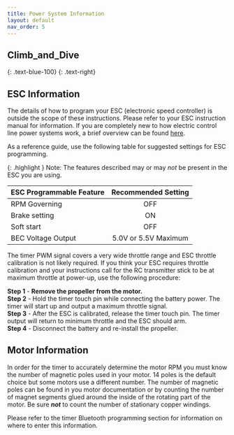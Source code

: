 ```yaml
---
title: Power System Information
layout: default
nav_order: 5
---
```


## **Climb_and_Dive** ##
{: .text-blue-100}
{: .text-right}

## ESC Information ##

The details of how to program your ESC (electronic speed controller) is outside the scope of these instructions.  Please refer to your ESC instruction manual for information.  If you are completely new to how electric control line power systems work, a brief overview can be found [here][1].

As a reference guide, use the following table for suggested settings for ESC programming.

{: .highlight }
Note: The features described may or may *not* be present in the ESC you are using.

| ESC Programmable Feature | Recommended Setting |
| --- | :---: |
| RPM Governing | OFF |
| Brake setting | ON |
| Soft start | OFF |
| BEC Voltage Output | 5.0V or 5.5V Maximum |


The timer PWM signal covers a very wide throttle range and ESC throttle calibration is not likely required.  If you think your ESC requires throttle calibration and your instructions call for the RC transmitter stick to be at maximum throttle at power-up, use the following procedure:

**Step 1** - **Remove the propeller from the motor.**<br>
**Step 2** - Hold the timer touch pin while connecting the battery power.  The timer will start up and output a maximum throttle signal.<br>
**Step 3** - After the ESC is calibrated, release the timer touch pin.  The timer output will return to minimum throttle and the ESC should arm.<br>
**Step 4** - Disconnect the battery and re-install the propeller.

## Motor Information ##

In order for the timer to accurately determine the motor RPM you must know the number of magnetic poles used in your motor.  14 poles is the default choice but some motors use a different number.  The number of magnetic poles  can be found in you motor documentation or by counting the number of magnet segments glued around the inside of the rotating part of the motor.  Be sure ***not*** to count the number of stationary copper windings.

Please refer to the timer Bluetooth programming section for information on where to enter this information.

[1]: https://circuitflyer.com/electric%20power%20system%20101.html

